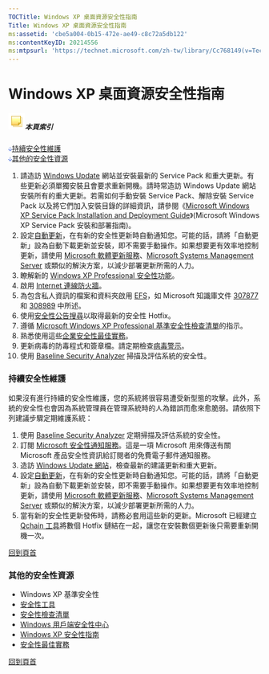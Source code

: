 ```yaml
---
TOCTitle: Windows XP 桌面資源安全性指南
Title: Windows XP 桌面資源安全性指南
ms:assetid: 'cbe5a004-0b15-472e-ae49-c8c72a5db122'
ms:contentKeyID: 20214556
ms:mtpsurl: 'https://technet.microsoft.com/zh-tw/library/Cc768149(v=TechNet.10)'
---
```


Windows XP 桌面資源安全性指南
=============================

##### ![Cc768149.community-sm(zh-tw,TechNet.10).gif](images/Cc768149.community-sm(zh-tw,TechNet.10).gif)本頁索引

![](images/Cc768149.arrow_px_down(zh-tw,TechNet.10).gif)[持續安全性維護](#poiu)  
![](images/Cc768149.arrow_px_down(zh-tw,TechNet.10).gif)[其他的安全性資源](#ijnb)  

1.  請造訪 [Windows Update](http://windowsupdate.microsoft.com/) 網站並安裝最新的 Service Pack 和重大更新。有些更新必須單獨安裝且會要求重新開機。請時常造訪 Windows Update 網站安裝所有的重大更新。若需如何手動安裝 Service Pack、解除安裝 Service Pack 以及將它們加入安裝目錄的詳細資訊，請參閱《[Microsoft Windows XP Service Pack Installation and Deployment Guide](http://www.microsoft.com/windowsxp/pro/downloads/servicepacks/sp1/spdeploy.asp)》(Microsoft Windows XP Service Pack 安裝和部署指南)。
2.  設定[自動更新](http://www.microsoft.com/technet/prodtechnol/winxppro/reskit/prmb_tol_tkky.asp)，在有新的安全性更新時自動通知您。可能的話，請將「自動更新」設為自動下載更新並安裝，即不需要手動操作。如果想要更有效率地控制更新，請使用 [Microsoft 軟體更新服務](http://www.microsoft.com/taiwan/windowsserversystem/sus/default.mspx)、[Microsoft Systems Management Server](http://www.microsoft.com/taiwan/smserver/) 或類似的解決方案，以減少部署更新所需的人力。
3.  瞭解新的 [Windows XP Professional 安全性功能](http://www.microsoft.com/taiwan/technet/prodtechnol/winxppro/evaluate/xpsec.htm)。
4.  啟用 [Internet 連線防火牆](http://support.microsoft.com/default.aspx?scid=kb;en-us;283673&sd=tech)。
5.  為包含私人資訊的檔案和資料夾啟用 [EFS](http://support.microsoft.com/default.aspx?scid=kb;en-us;223316&sd=tech)，如 Microsoft 知識庫文件 [307877](http://support.microsoft.com/default.aspx?scid=kb;en-us;307877&sd=tech) 和 [308989](http://support.microsoft.com/default.aspx?scid=kb;en-us;308989&sd=tech) 中所述。
6.  使用[安全性公告搜尋](http://www.microsoft.com/technet/security/current.asp)以取得最新的安全性 Hotfix。
7.  遵循 [Microsoft Windows XP Professional 基準安全性檢查清單](http://www.microsoft.com/technet/security/chklist/xpcl.mspx)的指示。
8.  熟悉使用這些[企業安全性最佳實務](http://www.microsoft.com/technet/archive/security/bestprac/bpent/bpentsec.mspx)。
9.  更新病毒的防毒程式和簽章檔。請定期檢查[病毒警示](http://www.microsoft.com/technet/security/alerts/default.mspx)。
10. 使用 [Baseline Security Analyzer](http://www.microsoft.com/taiwan/technet/security/tools/mbsaqa.aspx) 掃描及評估系統的安全性。

### 持續安全性維護

如果沒有進行持續的安全性維護，您的系統將很容易遭受新型態的攻擊。此外，系統的安全性也會因為系統管理員在管理系統時的人為錯誤而愈來愈脆弱。請依照下列建議步驟定期維護系統：

1.  使用 [Baseline Security Analyzer](http://www.microsoft.com/taiwan/technet/security/tools/mbsaqa.aspx) 定期掃描及評估系統的安全性。
2.  訂閱 [Microsoft 安全性通知服務](http://www.microsoft.com/technet/security/bulletin/notify.mspx)。這是一項 Microsoft 用來傳送有關 Microsoft 產品安全性資訊給訂閱者的免費電子郵件通知服務。
3.  造訪 [Windows Update 網站](http://windowsupdate.microsoft.com/)，檢查最新的建議更新和重大更新。
4.  設定[自動更新](http://support.microsoft.com/default.aspx?scid=kb;en-us;327850&sd=tech)，在有新的安全性更新時自動通知您。可能的話，請將「自動更新」設為自動下載更新並安裝，即不需要手動操作。如果想要更有效率地控制更新，請使用 [Microsoft 軟體更新服務](http://www.microsoft.com/taiwan/windowsserversystem/sus/default.mspx)、[Microsoft Systems Management Server](http://www.microsoft.com/taiwan/smserver/) 或類似的解決方案，以減少部署更新所需的人力。
5.  當有新的安全性更新發佈時，請務必套用這些新的更新。Microsoft 已經建立 [Qchain 工具](http://www.microsoft.com/downloads/details.aspx?displaylang=en&familyid=a85c9cfa-e84c-4723-9c28-f66859060f5d)將數個 Hotfix 鏈結在一起，讓您在安裝數個更新後只需要重新開機一次。

[](#mainsection)[回到頁首](#mainsection)

### 其他的安全性資源

-   Windows XP 基準安全性
-   [安全性工具](http://www.microsoft.com/technet/security/tools/default.mspx)
-   [安全性檢查清單](http://www.microsoft.com/technet/security/chklist/default.mspx)
-   [Windows 用戶端安全性中心](http://www.microsoft.com/technet/security/prodtech/winclnt/default.mspx)
-   [Windows XP 安全性指南](http://www.microsoft.com/technet/security/prodtech/winclnt/secwinxp/default.mspx)
-   [安全性最佳實務](http://www.microsoft.com/taiwan/security/guidance/default.mspx)

[](#mainsection)[回到頁首](#mainsection)
